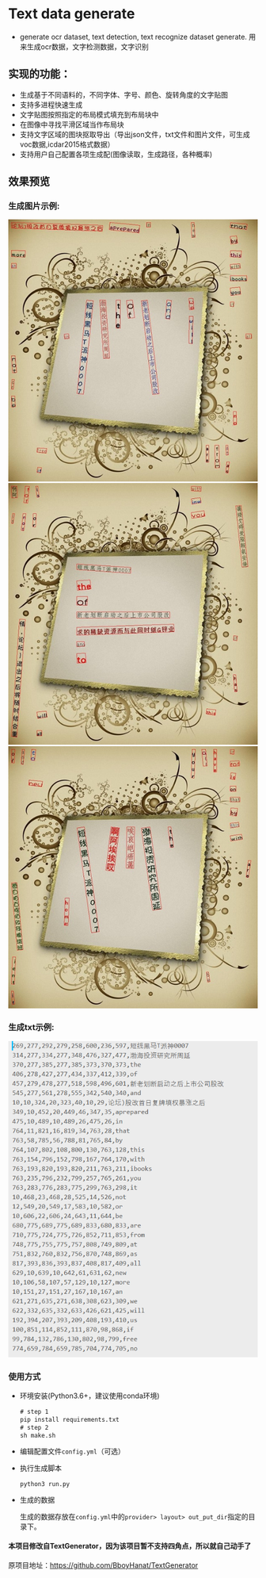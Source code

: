 # Text data generate

- generate ocr dataset, text detection, text recognize dataset generate.
用来生成ocr数据，文字检测数据，文字识别

## 实现的功能：

- 生成基于不同语料的，不同字体、字号、颜色、旋转角度的文字贴图
- 支持多进程快速生成
- 文字贴图按照指定的布局模式填充到布局块中
- 在图像中寻找平滑区域当作布局块
- 支持文字区域的图块抠取导出（导出json文件，txt文件和图片文件，可生成voc数据,icdar2015格式数据）
- 支持用户自己配置各项生成配(图像读取，生成路径，各种概率)

## 效果预览

### 生成图片示例:

![](./output/show_result/1.jpg)
![](./output/show_result/2.jpg)
![](./output/show_result/3.jpg)

### 生成txt示例:

![](./output/show_result/txt.jpg)

### 使用方式

- 环境安装(Python3.6+，建议使用conda环境)    
    ```
    # step 1
    pip install requirements.txt
    # step 2
    sh make.sh
    ```
  
- 编辑配置文件`config.yml`（可选）
    
- 执行生成脚本

    ```
    python3 run.py
    ```
  
- 生成的数据
    
    生成的数据存放在`config.yml`中的`provider> layout> out_put_dir`指定的目录下。
	
	
     
#### 本项目修改自TextGenerator，因为该项目暂不支持四角点，所以就自己动手了
原项目地址：https://github.com/BboyHanat/TextGenerator